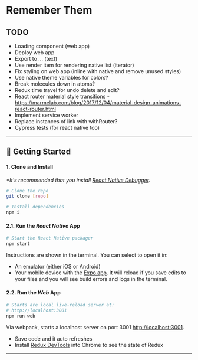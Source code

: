 # Remember Them

## TODO

- Loading component (web app)
- Deploy web app
- Export to ... (text)
- Use render item for rendering native list (iterator)
- Fix styling on web app (inline with native and remove unused styles)
- Use native theme variables for colors?
- Break molecules down in atoms?
- Redux time travel for undo delete and edit?
- React router material style transitions - https://marmelab.com/blog/2017/12/04/material-design-animations-react-router.html
- Implement service worker
- Replace instances of link with withRouter?
- Cypress tests (for react native too)

---

## 🚀 Getting Started

#### 1. Clone and Install

_*It's recommended that you install [React Native Debugger](https://github.com/jhen0409/react-native-debugger/releases)._

```bash
# Clone the repo
git clone [repo]

# Install dependencies
npm i
```

#### 2.1. Run the _React Native_ App

```bash
# Start the React Native packager
npm start
```

Instructions are shown in the terminal. You can select to open it in:

- An emulator (either iOS or Android)
- Your mobile device with the [Expo app](https://expo.io/). It will reload if you save edits to your files and you will see build errors and logs in the terminal.

#### 2.2. Run the _Web_ App

```bash
# Starts are local live-reload server at:
# http://localhost:3001
npm run web
```

Via webpack, starts a localhost server on port 3001 [http://localhost:3001](http://localhost:3001).

- Save code and it auto refreshes
- Install [Redux DevTools](https://chrome.google.com/webstore/detail/redux-devtools/lmhkpmbekcpmknklioeibfkpmmfibljd?hl=en) into Chrome to see the state of Redux

---
